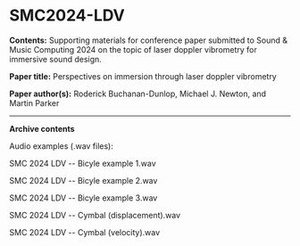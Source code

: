 # SMC2024-LDV
**Contents:** Supporting materials for conference paper submitted to Sound &amp; Music Computing 2024 on the topic of laser doppler vibrometry for immersive sound design.

**Paper title:** Perspectives on immersion through laser doppler vibrometry

**Paper author(s):** Roderick Buchanan-Dunlop, Michael J. Newton, and Martin Parker

------------------------
**Archive contents**

Audio examples (.wav files):

SMC 2024 LDV -- Bicyle example 1.wav

SMC 2024 LDV -- Bicyle example 2.wav

SMC 2024 LDV -- Bicyle example 3.wav

SMC 2024 LDV -- Cymbal (displacement).wav

SMC 2024 LDV -- Cymbal (velocity).wav
